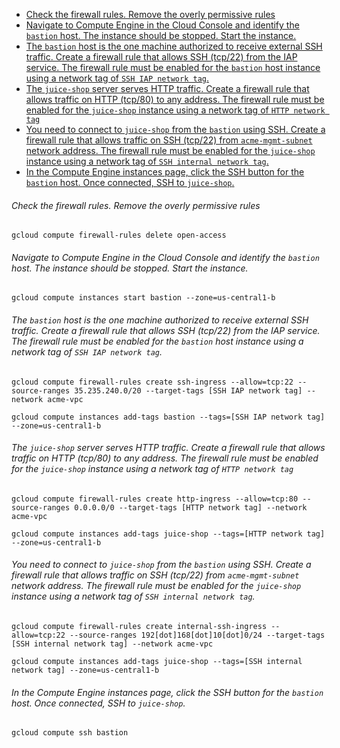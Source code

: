 <!-- MarkdownTOC levels="1,2,3,4,5,6" autolink="true" bracket="round" autoanchor="false" style="unordered" indent="\t" -->

- [Check the firewall rules. Remove the overly permissive rules](#check-the-firewall-rules-remove-the-overly-permissive-rules)
- [Navigate to Compute Engine in the Cloud Console and identify the `bastion` host. The instance should be stopped. Start the instance.](#navigate-to-compute-engine-in-the-cloud-console-and-identify-the-bastion-host-the-instance-should-be-stopped-start-the-instance)
- [The `bastion` host is the one machine authorized to receive external SSH traffic. Create a firewall rule that allows SSH \(tcp/22\) from the IAP service. The firewall rule must be enabled for the `bastion` host instance using a network tag of `SSH IAP network tag`.](#the-bastion-host-is-the-one-machine-authorized-to-receive-external-ssh-traffic-create-a-firewall-rule-that-allows-ssh-tcp22-from-the-iap-service-the-firewall-rule-must-be-enabled-for-the-bastion-host-instance-using-a-network-tag-of-ssh-iap-network-tag)
- [The `juice-shop` server serves HTTP traffic. Create a firewall rule that allows traffic on HTTP \(tcp/80\) to any address. The firewall rule must be enabled for the `juice-shop` instance using a network tag of `HTTP network tag`](#the-juice-shop-server-serves-http-traffic-create-a-firewall-rule-that-allows-traffic-on-http-tcp80-to-any-address-the-firewall-rule-must-be-enabled-for-the-juice-shop-instance-using-a-network-tag-of-http-network-tag)
- [You need to connect to `juice-shop` from the `bastion` using SSH. Create a firewall rule that allows traffic on SSH \(tcp/22\) from `acme-mgmt-subnet` network address. The firewall rule must be enabled for the `juice-shop` instance using a network tag of `SSH internal network tag`.](#you-need-to-connect-to-juice-shop-from-the-bastion-using-ssh-create-a-firewall-rule-that-allows-traffic-on-ssh-tcp22-from-acme-mgmt-subnet-network-address-the-firewall-rule-must-be-enabled-for-the-juice-shop-instance-using-a-network-tag-of-ssh-internal-network-tag)
- [In the Compute Engine instances page, click the SSH button for the `bastion` host. Once connected, SSH to `juice-shop`.](#in-the-compute-engine-instances-page-click-the-ssh-button-for-the-bastion-host-once-connected-ssh-to-juice-shop)

<!-- /MarkdownTOC -->

###### Check the firewall rules. Remove the overly permissive rules
``` shell
gcloud compute firewall-rules delete open-access
```

###### Navigate to Compute Engine in the Cloud Console and identify the `bastion` host. The instance should be stopped. Start the instance.
``` shell
gcloud compute instances start bastion --zone=us-central1-b
```

###### The `bastion` host is the one machine authorized to receive external SSH traffic. Create a firewall rule that allows SSH (tcp/22) from the IAP service. The firewall rule must be enabled for the `bastion` host instance using a network tag of `SSH IAP network tag`.

``` shell
gcloud compute firewall-rules create ssh-ingress --allow=tcp:22 --source-ranges 35.235.240.0/20 --target-tags [SSH IAP network tag] --network acme-vpc

gcloud compute instances add-tags bastion --tags=[SSH IAP network tag] --zone=us-central1-b
```

###### The `juice-shop` server serves HTTP traffic. Create a firewall rule that allows traffic on HTTP (tcp/80) to any address. The firewall rule must be enabled for the `juice-shop` instance using a network tag of `HTTP network tag`

``` shell
gcloud compute firewall-rules create http-ingress --allow=tcp:80 --source-ranges 0.0.0.0/0 --target-tags [HTTP network tag] --network acme-vpc

gcloud compute instances add-tags juice-shop --tags=[HTTP network tag] --zone=us-central1-b

```

###### You need to connect to `juice-shop` from the `bastion` using SSH. Create a firewall rule that allows traffic on SSH (tcp/22) from `acme-mgmt-subnet` network address. The firewall rule must be enabled for the `juice-shop` instance using a network tag of `SSH internal network tag`.

``` shell
gcloud compute firewall-rules create internal-ssh-ingress --allow=tcp:22 --source-ranges 192[dot]168[dot]10[dot]0/24 --target-tags [SSH internal network tag] --network acme-vpc

gcloud compute instances add-tags juice-shop --tags=[SSH internal network tag] --zone=us-central1-b

```

###### In the Compute Engine instances page, click the SSH button for the `bastion` host. Once connected, SSH to `juice-shop`.

``` shell
gcloud compute ssh bastion
```
